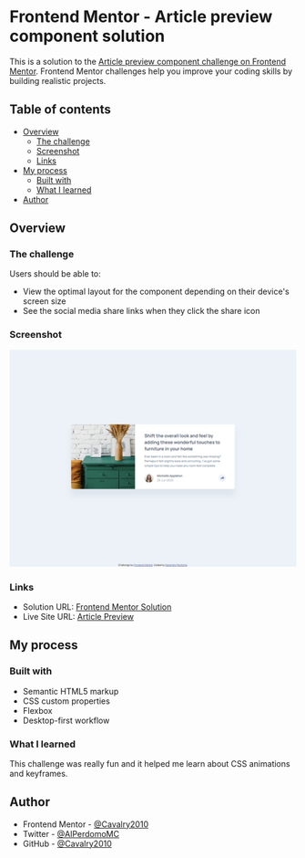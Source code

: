 # Frontend Mentor - Article preview component solution

This is a solution to the [Article preview component challenge on Frontend Mentor](https://www.frontendmentor.io/challenges/article-preview-component-dYBN_pYFT). Frontend Mentor challenges help you improve your coding skills by building realistic projects.

## Table of contents

- [Overview](#overview)
  - [The challenge](#the-challenge)
  - [Screenshot](#screenshot)
  - [Links](#links)
- [My process](#my-process)
  - [Built with](#built-with)
  - [What I learned](#what-i-learned)
- [Author](#author)

## Overview

### The challenge

Users should be able to:

- View the optimal layout for the component depending on their device's screen size
- See the social media share links when they click the share icon

### Screenshot

![Desktop Preview](.//images/screenshot.png)

### Links

- Solution URL: [Frontend Mentor Solution](https://www.frontendmentor.io/solutions/responsive-article-preview-component-with-flexbox-and-animations-nRTQGwI3uv)
- Live Site URL: [Article Preview](https://article-preview-alejandro.netlify.app)

## My process

### Built with

- Semantic HTML5 markup
- CSS custom properties
- Flexbox
- Desktop-first workflow

### What I learned

This challenge was really fun and it helped me learn about CSS animations and keyframes.

## Author

- Frontend Mentor - [@Cavalry2010](https://www.frontendmentor.io/profile/Cavalry2010)
- Twitter - [@AlPerdomoMC](https://www.twitter.com/AlPerdomoMC)
- GitHub - [@Cavalry2010](https://www.github.com/Cavalry2010)
